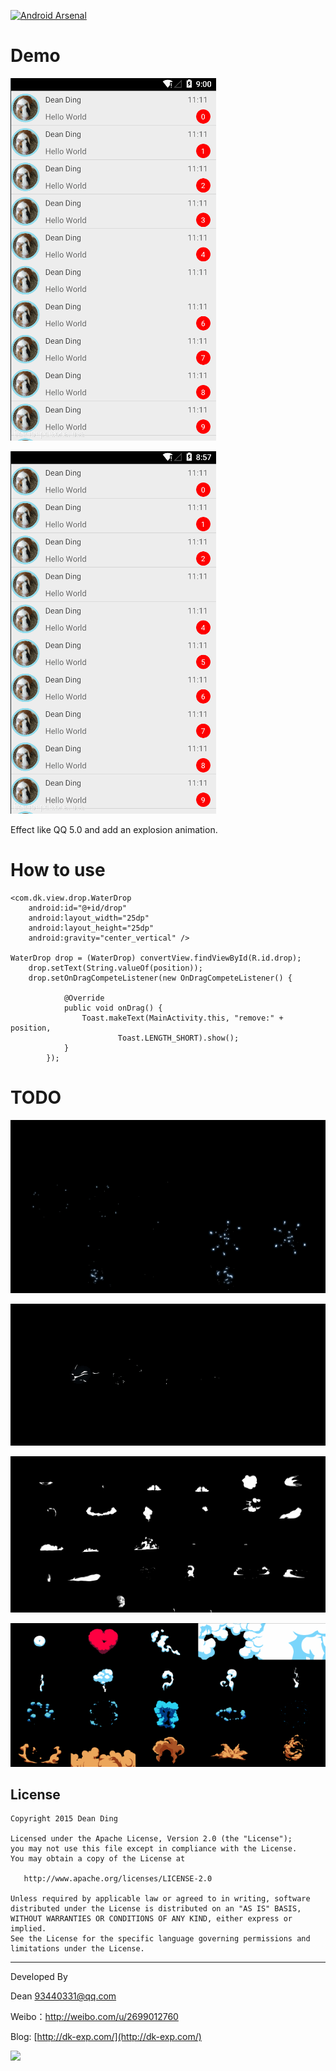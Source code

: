[![Android Arsenal](https://img.shields.io/badge/Android%20Arsenal-Bubble--Notification-brightgreen.svg?style=flat)](https://android-arsenal.com/details/1/875)

# Demo

![Examples list](/gif/list_demo1.gif)

![Examples list](/gif/list_demo2.gif)


Effect like QQ 5.0 and add an explosion animation.

# How to use

    <com.dk.view.drop.WaterDrop
    	android:id="@+id/drop"
		android:layout_width="25dp"
		android:layout_height="25dp"
		android:gravity="center_vertical" />

	WaterDrop drop = (WaterDrop) convertView.findViewById(R.id.drop);
		drop.setText(String.valueOf(position));
		drop.setOnDragCompeteListener(new OnDragCompeteListener() {

				@Override
				public void onDrag() {
					Toast.makeText(MainActivity.this, "remove:" + position,
							Toast.LENGTH_SHORT).show();
				}
			});


# TODO

![Examples list](/gif/explosion_all.gif)

![Examples list](/gif/energy_all.gif)

![Examples list](/gif/smoke_all.gif)

![Examples list](/gif/smoke_explosion_all.gif)



## License

    Copyright 2015 Dean Ding

    Licensed under the Apache License, Version 2.0 (the "License");
    you may not use this file except in compliance with the License.
    You may obtain a copy of the License at

       http://www.apache.org/licenses/LICENSE-2.0

    Unless required by applicable law or agreed to in writing, software
    distributed under the License is distributed on an "AS IS" BASIS,
    WITHOUT WARRANTIES OR CONDITIONS OF ANY KIND, either express or implied.
    See the License for the specific language governing permissions and
    limitations under the License.

---
Developed By


Dean <93440331@qq.com>  

Weibo：http://weibo.com/u/2699012760

Blog: [http://dk-exp.com/](http://dk-exp.com/)

![](https://avatars0.githubusercontent.com/u/5019523?v=3&s=460)